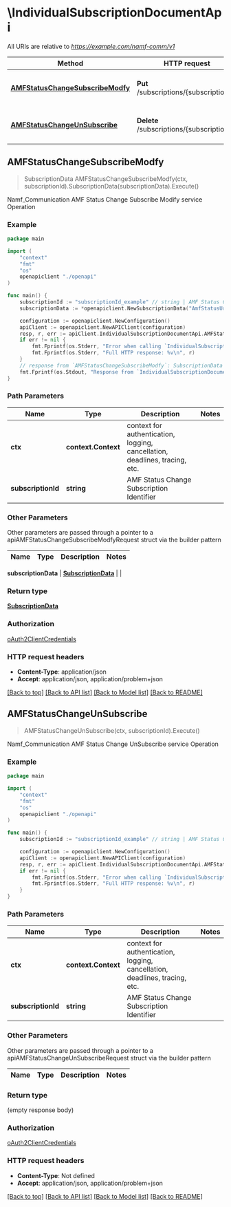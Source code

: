# \IndividualSubscriptionDocumentApi

All URIs are relative to *https://example.com/namf-comm/v1*

Method | HTTP request | Description
------------- | ------------- | -------------
[**AMFStatusChangeSubscribeModfy**](IndividualSubscriptionDocumentApi.md#AMFStatusChangeSubscribeModfy) | **Put** /subscriptions/{subscriptionId} | Namf_Communication AMF Status Change Subscribe Modify service Operation
[**AMFStatusChangeUnSubscribe**](IndividualSubscriptionDocumentApi.md#AMFStatusChangeUnSubscribe) | **Delete** /subscriptions/{subscriptionId} | Namf_Communication AMF Status Change UnSubscribe service Operation



## AMFStatusChangeSubscribeModfy

> SubscriptionData AMFStatusChangeSubscribeModfy(ctx, subscriptionId).SubscriptionData(subscriptionData).Execute()

Namf_Communication AMF Status Change Subscribe Modify service Operation

### Example

```go
package main

import (
    "context"
    "fmt"
    "os"
    openapiclient "./openapi"
)

func main() {
    subscriptionId := "subscriptionId_example" // string | AMF Status Change Subscription Identifier
    subscriptionData := *openapiclient.NewSubscriptionData("AmfStatusUri_example") // SubscriptionData | 

    configuration := openapiclient.NewConfiguration()
    apiClient := openapiclient.NewAPIClient(configuration)
    resp, r, err := apiClient.IndividualSubscriptionDocumentApi.AMFStatusChangeSubscribeModfy(context.Background(), subscriptionId).SubscriptionData(subscriptionData).Execute()
    if err != nil {
        fmt.Fprintf(os.Stderr, "Error when calling `IndividualSubscriptionDocumentApi.AMFStatusChangeSubscribeModfy``: %v\n", err)
        fmt.Fprintf(os.Stderr, "Full HTTP response: %v\n", r)
    }
    // response from `AMFStatusChangeSubscribeModfy`: SubscriptionData
    fmt.Fprintf(os.Stdout, "Response from `IndividualSubscriptionDocumentApi.AMFStatusChangeSubscribeModfy`: %v\n", resp)
}
```

### Path Parameters


Name | Type | Description  | Notes
------------- | ------------- | ------------- | -------------
**ctx** | **context.Context** | context for authentication, logging, cancellation, deadlines, tracing, etc.
**subscriptionId** | **string** | AMF Status Change Subscription Identifier | 

### Other Parameters

Other parameters are passed through a pointer to a apiAMFStatusChangeSubscribeModfyRequest struct via the builder pattern


Name | Type | Description  | Notes
------------- | ------------- | ------------- | -------------

 **subscriptionData** | [**SubscriptionData**](SubscriptionData.md) |  | 

### Return type

[**SubscriptionData**](SubscriptionData.md)

### Authorization

[oAuth2ClientCredentials](../README.md#oAuth2ClientCredentials)

### HTTP request headers

- **Content-Type**: application/json
- **Accept**: application/json, application/problem+json

[[Back to top]](#) [[Back to API list]](../README.md#documentation-for-api-endpoints)
[[Back to Model list]](../README.md#documentation-for-models)
[[Back to README]](../README.md)


## AMFStatusChangeUnSubscribe

> AMFStatusChangeUnSubscribe(ctx, subscriptionId).Execute()

Namf_Communication AMF Status Change UnSubscribe service Operation

### Example

```go
package main

import (
    "context"
    "fmt"
    "os"
    openapiclient "./openapi"
)

func main() {
    subscriptionId := "subscriptionId_example" // string | AMF Status Change Subscription Identifier

    configuration := openapiclient.NewConfiguration()
    apiClient := openapiclient.NewAPIClient(configuration)
    resp, r, err := apiClient.IndividualSubscriptionDocumentApi.AMFStatusChangeUnSubscribe(context.Background(), subscriptionId).Execute()
    if err != nil {
        fmt.Fprintf(os.Stderr, "Error when calling `IndividualSubscriptionDocumentApi.AMFStatusChangeUnSubscribe``: %v\n", err)
        fmt.Fprintf(os.Stderr, "Full HTTP response: %v\n", r)
    }
}
```

### Path Parameters


Name | Type | Description  | Notes
------------- | ------------- | ------------- | -------------
**ctx** | **context.Context** | context for authentication, logging, cancellation, deadlines, tracing, etc.
**subscriptionId** | **string** | AMF Status Change Subscription Identifier | 

### Other Parameters

Other parameters are passed through a pointer to a apiAMFStatusChangeUnSubscribeRequest struct via the builder pattern


Name | Type | Description  | Notes
------------- | ------------- | ------------- | -------------


### Return type

 (empty response body)

### Authorization

[oAuth2ClientCredentials](../README.md#oAuth2ClientCredentials)

### HTTP request headers

- **Content-Type**: Not defined
- **Accept**: application/json, application/problem+json

[[Back to top]](#) [[Back to API list]](../README.md#documentation-for-api-endpoints)
[[Back to Model list]](../README.md#documentation-for-models)
[[Back to README]](../README.md)


